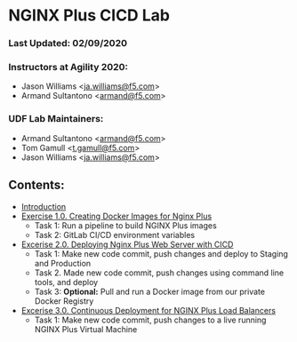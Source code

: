 NGINX Plus CICD Lab
====================

### Last Updated: **02/09/2020**

### Instructors at Agility 2020:

-   Jason Williams
    \<[ja.williams\@f5.com](mailto:%3cja.williams@f5.com)\>
-   Armand Sultantono \<[armand\@f5.com](mailto:%3carmand@f5.com)\>

### UDF Lab Maintainers:

-   Armand Sultantono \<[armand\@f5.com](mailto:%3carmand@f5.com)\>
-   Tom Gamull \<[t.gamull\@f5.com](mailto:%3ct.gamull@f5.com)\>
-   Jason Williams \<[ja.williams\@f5.com](mailto:%3cja.williams@f5.com)\>

## Contents:

- [Introduction](0.Introduction/0.Introduction.md)
- [Exercise 1.0. Creating Docker Images for Nginx Plus](1.0.creating-docker-images-for-nginx-plus/1.0.creating-docker-images-for-nginx-plus)
  * Task 1: Run a pipeline to build NGINX Plus images
  * Task 2: GitLab CI/CD environment variables
- [Excerise 2.0. Deploying Nginx Plus Web Server with CICD](2.0.deploying-nginx-plus-web-server-with-cicd/2.0.deploying-nginx-plus-web-server-with-cicd.md)
  * Task 1: Make new code commit, push changes and deploy to Staging and Production
  * Task 2. Made new code commit, push changes using command line tools, and deploy
  * Task 3: **Optional:** Pull and run a Docker image from our private Docker Registry
- [Excerise 3.0. Continuous Deployment for NGINX Plus Load Balancers](3.0.continuous-deployment-for-nginx-plus-load-balancers/3.0.continuous-deployment-for-nginx-plus-load-balancers.md)
  * Task 1: Make new code commit, push changes to a live running NGINX Plus Virtual Machine